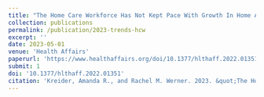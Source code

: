 ```yaml
---
title: "The Home Care Workforce Has Not Kept Pace With Growth In Home And Community-Based Services"
collection: publications
permalink: /publication/2023-trends-hcw
excerpt: ''
date: 2023-05-01
venue: 'Health Affairs'
paperurl: 'https://www.healthaffairs.org/doi/10.1377/hlthaff.2022.01351'
submit: 1
doi: '10.1377/hlthaff.2022.01351'
citation: 'Kreider, Amanda R., and Rachel M. Werner. 2023. &quot;The Home Care Workforce Has Not Kept Pace With Growth In Home And Community-Based Services.&quot; <i>Health Affairs (Project Hope)</i> 42 (5): 650–57. https://doi.org/10.1377/hlthaff.2022.01351.'
---
```

